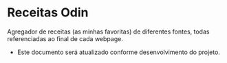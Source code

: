 # Receitas Odin

Agregador de receitas (as minhas favoritas) de diferentes fontes, todas referenciadas ao final de cada webpage.

* Este documento será atualizado conforme desenvolvimento do projeto.